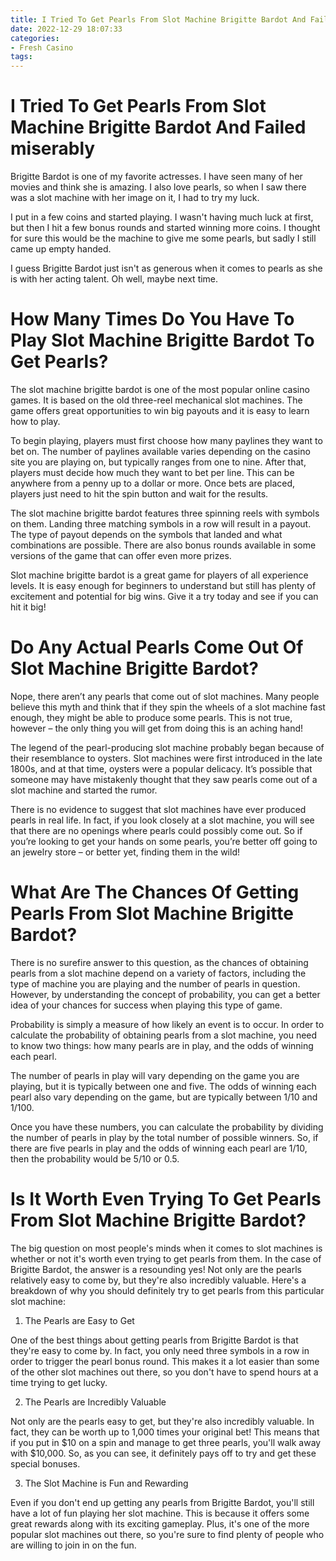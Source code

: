 ```yaml
---
title: I Tried To Get Pearls From Slot Machine Brigitte Bardot And Failed miserably
date: 2022-12-29 18:07:33
categories:
- Fresh Casino
tags:
---
```



#  I Tried To Get Pearls From Slot Machine Brigitte Bardot And Failed miserably

Brigitte Bardot is one of my favorite actresses. I have seen many of her movies and think she is amazing. I also love pearls, so when I saw there was a slot machine with her image on it, I had to try my luck.

I put in a few coins and started playing. I wasn't having much luck at first, but then I hit a few bonus rounds and started winning more coins. I thought for sure this would be the machine to give me some pearls, but sadly I still came up empty handed.

I guess Brigitte Bardot just isn't as generous when it comes to pearls as she is with her acting talent. Oh well, maybe next time.

#  How Many Times Do You Have To Play Slot Machine Brigitte Bardot To Get Pearls?

The slot machine brigitte bardot is one of the most popular online casino games. It is based on the old three-reel mechanical slot machines. The game offers great opportunities to win big payouts and it is easy to learn how to play.

To begin playing, players must first choose how many paylines they want to bet on. The number of paylines available varies depending on the casino site you are playing on, but typically ranges from one to nine. After that, players must decide how much they want to bet per line. This can be anywhere from a penny up to a dollar or more. Once bets are placed, players just need to hit the spin button and wait for the results.

The slot machine brigitte bardot features three spinning reels with symbols on them. Landing three matching symbols in a row will result in a payout. The type of payout depends on the symbols that landed and what combinations are possible. There are also bonus rounds available in some versions of the game that can offer even more prizes.

Slot machine brigitte bardot is a great game for players of all experience levels. It is easy enough for beginners to understand but still has plenty of excitement and potential for big wins. Give it a try today and see if you can hit it big!

#  Do Any Actual Pearls Come Out Of Slot Machine Brigitte Bardot?

Nope, there aren’t any pearls that come out of slot machines. Many people believe this myth and think that if they spin the wheels of a slot machine fast enough, they might be able to produce some pearls. This is not true, however – the only thing you will get from doing this is an aching hand!

The legend of the pearl-producing slot machine probably began because of their resemblance to oysters. Slot machines were first introduced in the late 1800s, and at that time, oysters were a popular delicacy. It’s possible that someone may have mistakenly thought that they saw pearls come out of a slot machine and started the rumor.

There is no evidence to suggest that slot machines have ever produced pearls in real life. In fact, if you look closely at a slot machine, you will see that there are no openings where pearls could possibly come out. So if you’re looking to get your hands on some pearls, you’re better off going to an jewelry store – or better yet, finding them in the wild!

#  What Are The Chances Of Getting Pearls From Slot Machine Brigitte Bardot?

There is no surefire answer to this question, as the chances of obtaining pearls from a slot machine depend on a variety of factors, including the type of machine you are playing and the number of pearls in question. However, by understanding the concept of probability, you can get a better idea of your chances for success when playing this type of game.

Probability is simply a measure of how likely an event is to occur. In order to calculate the probability of obtaining pearls from a slot machine, you need to know two things: how many pearls are in play, and the odds of winning each pearl.

The number of pearls in play will vary depending on the game you are playing, but it is typically between one and five. The odds of winning each pearl also vary depending on the game, but are typically between 1/10 and 1/100.

Once you have these numbers, you can calculate the probability by dividing the number of pearls in play by the total number of possible winners. So, if there are five pearls in play and the odds of winning each pearl are 1/10, then the probability would be 5/10 or 0.5.

#  Is It Worth Even Trying To Get Pearls From Slot Machine Brigitte Bardot?

The big question on most people's minds when it comes to slot machines is whether or not it's worth even trying to get pearls from them. In the case of Brigitte Bardot, the answer is a resounding yes! Not only are the pearls relatively easy to come by, but they're also incredibly valuable. Here's a breakdown of why you should definitely try to get pearls from this particular slot machine:

1. The Pearls are Easy to Get

One of the best things about getting pearls from Brigitte Bardot is that they're easy to come by. In fact, you only need three symbols in a row in order to trigger the pearl bonus round. This makes it a lot easier than some of the other slot machines out there, so you don't have to spend hours at a time trying to get lucky.

2. The Pearls are Incredibly Valuable

Not only are the pearls easy to get, but they're also incredibly valuable. In fact, they can be worth up to 1,000 times your original bet! This means that if you put in $10 on a spin and manage to get three pearls, you'll walk away with $10,000. So, as you can see, it definitely pays off to try and get these special bonuses.

3. The Slot Machine is Fun and Rewarding

Even if you don't end up getting any pearls from Brigitte Bardot, you'll still have a lot of fun playing her slot machine. This is because it offers some great rewards along with its exciting gameplay. Plus, it's one of the more popular slot machines out there, so you're sure to find plenty of people who are willing to join in on the fun.